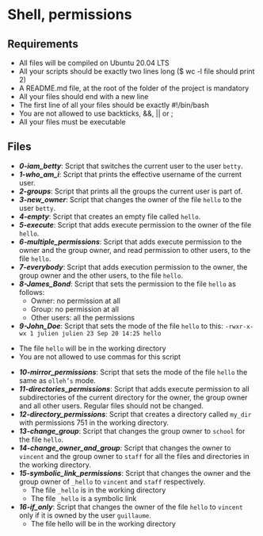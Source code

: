 # **Shell, permissions**

## **Requirements**
* All files will be compiled on Ubuntu 20.04 LTS
* All your scripts should be exactly two lines long ($ wc -l file should print 2)
* A README.md file, at the root of the folder of the project is mandatory
* All your files should end with a new line
* The first line of all your files should be exactly #!/bin/bash
* You are not allowed to use backticks, &&, || or ;
* All your files must be executable

## **Files**
* **_0-iam_betty_**:
Script that switches the current user to the user `betty`.
* **_1-who_am_i_**:
Script that prints the effective username of the current user.
* **_2-groups_**:
Script that prints all the groups the current user is part of.
* **_3-new_owner_**:
Script that changes the owner of the file `hello` to the user `betty`.
* **_4-empty_**:
Script that creates an empty file called `hello`.
* **_5-execute_**:
Script that adds execute permission to the owner of the file `hello`.
* **_6-multiple_permissions_**:
Script that adds execute permission to the owner and the group owner, and read permission to other users, to the file `hello`.
* **_7-everybody_**:
Script that adds execution permission to the owner, the group owner and the other users, to the file `hello`.
* **_8-James_Bond_**: Script that sets the permission to the file `hello` as follows:
  * Owner: no permission at all
  * Group: no permission at all
  * Other users: all the permissions
* **_9-John_Doe_**:
Script that sets the mode of the file `hello` to this:
`-rwxr-x-wx 1 julien julien 23 Sep 20 14:25 hello`
- The file `hello` will be in the working directory
- You are not allowed to use commas for this script
* **_10-mirror_permissions_**:
Script that sets the mode of the file `hello` the same as `olleh’s` mode.
* **_11-directories_permissions_**:
Script that adds execute permission to all subdirectories of the current directory for the owner, the group owner and all other users. Regular files should not be changed.
* **_12-directory_permissions_**:
Script that creates a directory called `my_dir` with permissions 751 in the working directory.
* **_13-change_group_**:
Script that changes the group owner to `school` for the file `hello`.
* **_14-change_owner_and_group_**:
Script that changes the owner to `vincent` and the group owner to `staff` for all the files and directories in the working directory.
* **_15-symbolic_link_permissions_**: Script that changes the owner and the group owner of `_hello` to `vincent` and `staff` respectively.
  * The file `_hello` is in the working directory
  * The file `_hello` is a symbolic link
* **_16-if_only_**:
Script that changes the owner of the file `hello` to `vincent` only if it is owned by the user `guillaume`.
  * The file hello will be in the working directory 
